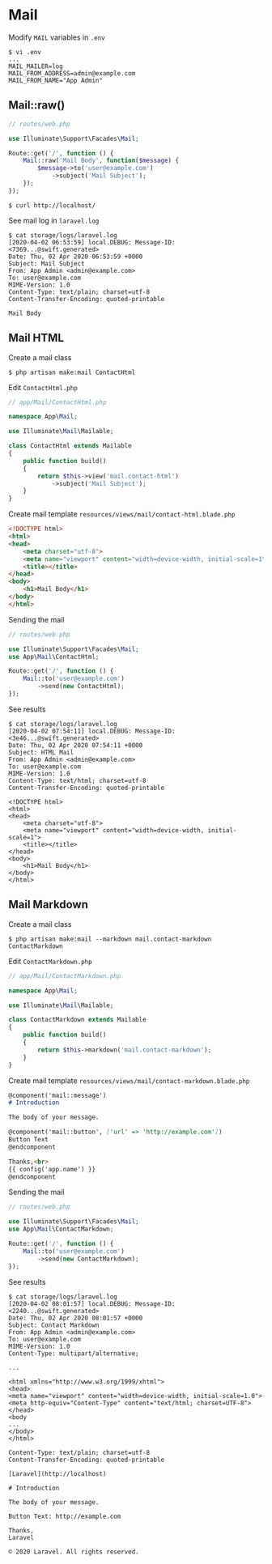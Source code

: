 # Mail

Modify `MAIL` variables in `.env`

```console
$ vi .env
...
MAIL_MAILER=log
MAIL_FROM_ADDRESS=admin@example.com
MAIL_FROM_NAME="App Admin"
```

## Mail::raw()

```php
// routes/web.php

use Illuminate\Support\Facades\Mail;

Route::get('/', function () {
    Mail::raw('Mail Body', function($message) {
        $message->to('user@example.com')
            ->subject('Mail Subject');
    });
});
```

```console
$ curl http://localhost/
```

See mail log in `laravel.log`

```console
$ cat storage/logs/laravel.log
[2020-04-02 06:53:59] local.DEBUG: Message-ID: <7369...@swift.generated>
Date: Thu, 02 Apr 2020 06:53:59 +0000
Subject: Mail Subject
From: App Admin <admin@example.com>
To: user@example.com
MIME-Version: 1.0
Content-Type: text/plain; charset=utf-8
Content-Transfer-Encoding: quoted-printable

Mail Body
```

## Mail HTML

Create a mail class

```console
$ php artisan make:mail ContactHtml
```

Edit `ContactHtml.php`

```php
// app/Mail/ContactHtml.php

namespace App\Mail;

use Illuminate\Mail\Mailable;

class ContactHtml extends Mailable
{
    public function build()
    {
        return $this->view('mail.contact-html')
            ->subject('Mail Subject');
    }
}
```

Create mail template `resources/views/mail/contact-html.blade.php`

```html
<!DOCTYPE html>
<html>
<head>
    <meta charset="utf-8">
    <meta name="viewport" content="width=device-width, initial-scale=1">
    <title></title>
</head>
<body>
    <h1>Mail Body</h1>
</body>
</html>
```

Sending the mail

```php
// routes/web.php

use Illuminate\Support\Facades\Mail;
use App\Mail\ContactHtml;

Route::get('/', function () {
    Mail::to('user@example.com')
        ->send(new ContactHtml);
});
```

See results

```console
$ cat storage/logs/laravel.log
[2020-04-02 07:54:11] local.DEBUG: Message-ID: <3e46...@swift.generated>
Date: Thu, 02 Apr 2020 07:54:11 +0000
Subject: HTML Mail
From: App Admin <admin@example.com>
To: user@example.com
MIME-Version: 1.0
Content-Type: text/html; charset=utf-8
Content-Transfer-Encoding: quoted-printable

<!DOCTYPE html>
<html>
<head>
    <meta charset="utf-8">
    <meta name="viewport" content="width=device-width, initial-scale=1">
    <title></title>
</head>
<body>
    <h1>Mail Body</h1>
</body>
</html>
```

## Mail Markdown

Create a mail class

```console
$ php artisan make:mail --markdown mail.contact-markdown ContactMarkdown
```

Edit `ContactMarkdown.php`

```php
// app/Mail/ContactMarkdown.php

namespace App\Mail;

use Illuminate\Mail\Mailable;

class ContactMarkdown extends Mailable
{
    public function build()
    {
        return $this->markdown('mail.contact-markdown');
    }
}
```

Create mail template `resources/views/mail/contact-markdown.blade.php`

```markdown
@component('mail::message')
# Introduction

The body of your message.

@component('mail::button', ['url' => 'http://example.com'])
Button Text
@endcomponent

Thanks,<br>
{{ config('app.name') }}
@endcomponent
```

Sending the mail

```php
// routes/web.php

use Illuminate\Support\Facades\Mail;
use App\Mail\ContactMarkdown;

Route::get('/', function () {
    Mail::to('user@example.com')
        ->send(new ContactMarkdown);
});
```

See results

```console
$ cat storage/logs/laravel.log
[2020-04-02 08:01:57] local.DEBUG: Message-ID: <2240...@swift.generated>
Date: Thu, 02 Apr 2020 08:01:57 +0000
Subject: Contact Markdown
From: App Admin <admin@example.com>
To: user@example.com
MIME-Version: 1.0
Content-Type: multipart/alternative;

...

<html xmlns="http://www.w3.org/1999/xhtml">
<head>
<meta name="viewport" content="width=device-width, initial-scale=1.0">
<meta http-equiv="Content-Type" content="text/html; charset=UTF-8">
</head>
<body
...
</body>
</html>

Content-Type: text/plain; charset=utf-8
Content-Transfer-Encoding: quoted-printable

[Laravel](http://localhost)

# Introduction

The body of your message.

Button Text: http://example.com

Thanks,
Laravel

© 2020 Laravel. All rights reserved.
```
